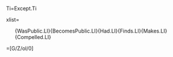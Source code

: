 Ti=Except.Ti

xlist=<ol>{WasPublic.LI}{BecomesPublic.LI}{Had.LI}{Finds.LI}{Makes.LI}{Compelled.LI}</ol>

=[G/Z/ol/0]
